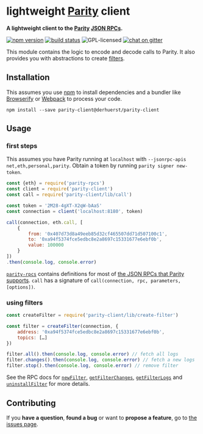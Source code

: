 # lightweight [Parity](https://ethcore.io/parity.html) client

**A lightweight client to the [Parity](https://ethcore.io) [JSON RPCs](https://github.com/ethcore/parity/wiki/JSONRPC).**

[![npm version](https://img.shields.io/npm/v/parity-client.svg)](https://www.npmjs.com/package/parity-client)
[![build status](https://img.shields.io/travis/derhuerst/parity-client.svg)](https://travis-ci.org/derhuerst/parity-client)
![GPL-licensed](https://img.shields.io/github/license/derhuerst/parity-client.svg)
[![chat on gitter](https://badges.gitter.im/derhuerst.svg)](https://gitter.im/derhuerst)

This module contains the logic to encode and decode calls to Parity. It also provides you with abstractions to create [filters](https://github.com/ethcore/parity/wiki/JSONRPC-eth-module#eth_newfilter).

## Installation

This assumes you use [npm](https://www.npmjs.com) to install dependencies and a bundler like [Browserify](http://browserify.org) or [Webpack](https://webpack.js.org) to process your code.

```shell
npm install --save parity-client@derhuerst/parity-client
```

## Usage

### first steps

This assumes you have Parity running at `localhost` with `--jsonrpc-apis net,eth,personal,parity`. Obtain a token by running `parity signer new-token`.

```js
const {eth} = require('parity-rpcs')
const client = require('parity-client')
const call = require('parity-client/lib/call')

const token = '2M28-4gXT-X2qW-bAaS'
const connection = client('localhost:8180', token)

call(connection, eth.call, [
	{
		from: '0x407d73d8a49eeb85d32cf465507dd71d507100c1',
		to: '0xa94f5374fce5edbc8e2a8697c15331677e6ebf0b',
		value: 100000
	}
])
.then(console.log, console.error)
```

[`parity-rpcs`](https://github.com/derhuerst/parity-rpcs) contains definitions for most of [the JSON RPCs that Parity supports](https://github.com/ethcore/parity/wiki/JSONRPC). `call` has a signature of `call(connection, rpc, parameters, [options])`.

### using filters

```js
const createFilter = require('parity-client/lib/create-filter')

const filter = createFilter(connection, {
	address: '0xa94f5374fce5edbc8e2a8697c15331677e6ebf0b',
	topics: […]
})

filter.all().then(console.log, console.error) // fetch all logs
filter.changes().then(console.log, console.error) // fetch a new logs
filter.stop().then(console.log, console.error) // remove filter
```

See the RPC docs for [`newFilter`](https://github.com/ethcore/parity/wiki/JSONRPC-eth-module#eth_newfilter), [`getFilterChanges`](https://github.com/ethcore/parity/wiki/JSONRPC-eth-module#eth_getfilterchanges), [`getFilterLogs`](https://github.com/ethcore/parity/wiki/JSONRPC-eth-module#eth_getfilterlogs) and [`uninstallFilter`](https://github.com/ethcore/parity/wiki/JSONRPC-eth-module#eth_uninstallfilter) for more details.


## Contributing

If you **have a question**, **found a bug** or want to **propose a feature**, go to [the issues page](https://github.com/derhuerst/parity-client/issues).
